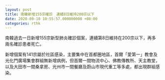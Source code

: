 ```yaml
---
layout: post
title: 南韓新增155宗確診　連續8日維持200宗以下
date: 2020-09-10 10:55:57.000000000 +08:00
categories: rthk
---
```


南韓過去一日新增155宗新型肺炎確診個案，連續第8日維持在200宗以下，再多兩名確診患者死亡。

新增個案有141宗屬於社區感染，主要集中在首都圈地區，首爾「愛第一」教會及光化門廣場集會群組無新增病例，但首爾一間物流中心、佛教傳教所、天主教堂，以及大田市一間桑拿房、光州市一間餐廳及蔚山市現代重工等多處，都出現群組感染。
